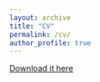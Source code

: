 ```yaml
---
layout: archive
title: "CV"
permalink: /cv/
author_profile: true
---
```



[Download it here](https://github.com/jPaez-Farrell/jPaez-Farrell.github.io/blob/master/files/Paez-Farrell%202022%20web.pdf)
